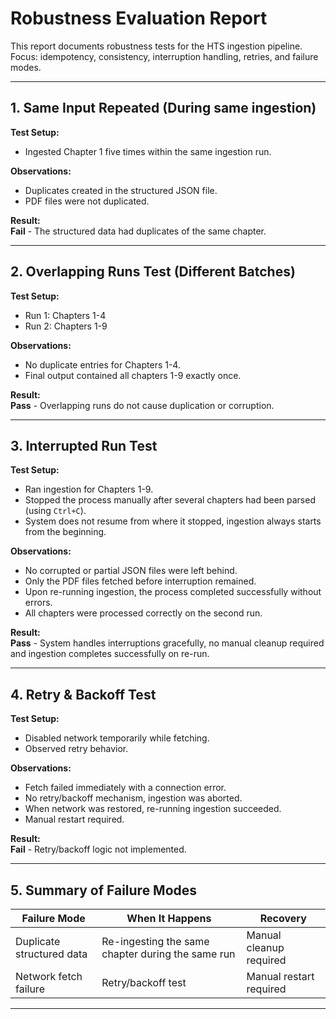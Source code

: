 # Robustness Evaluation Report

This report documents robustness tests for the HTS ingestion pipeline.  
Focus: idempotency, consistency, interruption handling, retries, and failure modes.

---

## 1. Same Input Repeated (During same ingestion)

**Test Setup:**  
- Ingested Chapter 1 five times within the same ingestion run.

**Observations:**  
- Duplicates created in the structured JSON file.  
- PDF files were not duplicated.

**Result:**  
**Fail** - The structured data had duplicates of the same chapter.

---

## 2. Overlapping Runs Test (Different Batches)

**Test Setup:**  
- Run 1: Chapters 1-4  
- Run 2: Chapters 1-9  

**Observations:**  
- No duplicate entries for Chapters 1-4.  
- Final output contained all chapters 1-9 exactly once.

**Result:**  
**Pass** - Overlapping runs do not cause duplication or corruption.

---

## 3. Interrupted Run Test

**Test Setup:**  
- Ran ingestion for Chapters 1-9.  
- Stopped the process manually after several chapters had been parsed (using `Ctrl+C`).  
- System does not resume from where it stopped, ingestion always starts from the beginning.

**Observations:**  
- No corrupted or partial JSON files were left behind.  
- Only the PDF files fetched before interruption remained.  
- Upon re-running ingestion, the process completed successfully without errors.  
- All chapters were processed correctly on the second run.

**Result:**  
**Pass** - System handles interruptions gracefully, no manual cleanup required and ingestion completes successfully on re-run.

---

## 4. Retry & Backoff Test

**Test Setup:**  
- Disabled network temporarily while fetching.  
- Observed retry behavior.

**Observations:**  
- Fetch failed immediately with a connection error.  
- No retry/backoff mechanism, ingestion was aborted.  
- When network was restored, re-running ingestion succeeded.  
- Manual restart required.

**Result:**  
**Fail** - Retry/backoff logic not implemented.

---

## 5. Summary of Failure Modes

| Failure Mode | When It Happens |  Recovery | 
|--------------|-----------------|-----------|
| Duplicate structured data | Re-ingesting the same chapter during the same run | Manual cleanup required |
| Network fetch failure     | Retry/backoff test                                | Manual restart required |

---
